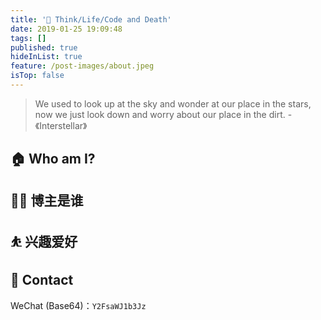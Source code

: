 ```yaml
---
title: '💭 Think/Life/Code and Death'
date: 2019-01-25 19:09:48
tags: []
published: true
hideInList: true
feature: /post-images/about.jpeg
isTop: false
---
```


<!-- more -->

> We used to look up at the sky and wonder at our place in the stars, now we just look down and worry about our place in the dirt. - 《Interstellar》

<!-- more -->



## 🏠 Who am I?


## 👨‍💻 博主是谁


## ⛹ 兴趣爱好


## 🫠 Contact

WeChat (Base64)：`Y2FsaWJ1b3Jz`
